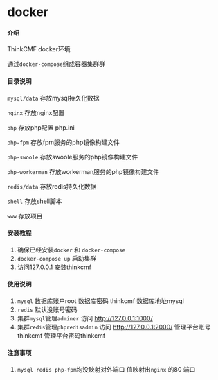 # docker

#### 介绍

ThinkCMF docker环境

通过`docker-compose`组成容器集群群

#### 目录说明

`mysql/data` 存放mysql持久化数据

`nginx` 存放nginx配置

`php` 存放php配置 php.ini

`php-fpm` 存放fpm服务的php镜像构建文件

`php-swoole` 存放swoole服务的php镜像构建文件

`php-workerman` 存放workerman服务的php镜像构建文件

`redis/data` 存放redis持久化数据

`shell` 存放shell脚本

`www` 存放项目

#### 安装教程

1.  确保已经安装`docker` 和 `docker-compose` 
2.  `docker-compose up` 启动集群
3.  访问127.0.0.1 安装thinkcmf

#### 使用说明

1.  `mysql` 数据库账户root 数据库密码 thinkcmf  数据库地址mysql
2.  `redis` 默认没账号密码
3.  集群`mysql`管理`adminer`  访问 http://127.0.0.1:1000/   
4.  集群`redis`管理`phpredisadmin`  访问 http://127.0.0.1:2000/   管理平台账号thinkcmf 管理平台密码thinkcmf

#### 注意事项
1. ` mysql redis php-fpm `均没映射对外端口  值映射出`nginx` 的80 端口
